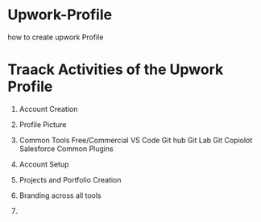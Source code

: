 # Upwork-Profile
how to create upwork Profile
# Traack Activities of the Upwork Profile
1. Account Creation
2. Profile Picture
3. Common Tools Free/Commercial
   VS Code
   Git hub
   Git Lab
   Git Copiolot
   Salesforce
   Common Plugins
   
5. Account Setup
6. Projects and Portfolio Creation
7. Branding across all tools
8. 
